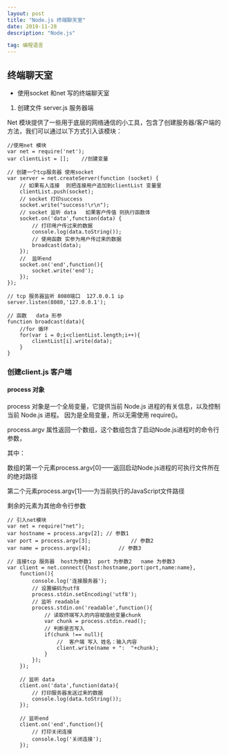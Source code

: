 ```yaml
---
layout: post
title: "Node.js 终端聊天室"
date: 2019-11-28 
description: "Node.js"

tag: 编程语言
---   
```




## 终端聊天室

- 使用socket 和net 写的终端聊天室

1. 创建文件 server.js    服务器端

Net 模块提供了一些用于底层的网络通信的小工具，包含了创建服务器/客户端的方法，我们可以通过以下方式引入该模块：

```
//使用net 模块
var net = require('net');
var clientList = [];	//创建变量

// 创建一个tcp服务器 使用socket
var server = net.createServer(function (socket) {
	// 如果有人连接  则把连接用户追加到clientList 变量里
	clientList.push(socket);
	// socket 打印success
	socket.write("success!\r\n");
	// socket 监听 data   如果客户传值 则执行函数体	
	socket.on('data',function(data) {
		// 打印用户传过来的数据
		console.log(data.toString());
		// 使用函数 实参为用户传过来的数据
		broadcast(data);
	});
	//  监听end  
	socket.on('end',function(){
		socket.write('end');
	});
});

// tcp 服务器监听 8080端口  127.0.0.1 ip
server.listen(8080,'127.0.0.1');

// 函数 	data 形参
function broadcast(data){
	//for 循环
	for(var i = 0;i<clientList.length;i++){
		clientList[i].write(data);
	}
}
```

### 创建client.js  客户端

#### process 对象

process 对象是一个全局变量，它提供当前 Node.js 进程的有关信息，以及控制当前 Node.js 进程。 因为是全局变量，所以无需使用 require()。

process.argv 属性返回一个数组，这个数组包含了启动Node.js进程时的命令行参数，

其中：

数组的第一个元素process.argv[0]——返回启动Node.js进程的可执行文件所在的绝对路径

第二个元素process.argv[1]——为当前执行的JavaScript文件路径

剩余的元素为其他命令行参数

```
// 引入net模块
var net = require("net");
var hostname = process.argv[2]; // 参数1
var port = process.argv[3];				// 参数2
var name = process.argv[4];  		// 参数3

// 连接tcp 服务器  host为参数1  port 为参数2   name 为参数3
var client = net.connect({host:hostname,port:port,name:name},
	function(){
		console.log('连接服务器');
		// 设置编码为utf8
		process.stdin.setEncoding('utf8');
		// 监听 readable
		process.stdin.on('readable',function(){
        	// 读取终端写入的内容赋值给变量chunk
			var chunk = process.stdin.read();
			// 判断是否写入
			if(chunk !== null){
				//  客户端 写入 姓名：输入内容 
				client.write(name + ":  "+chunk);
			}
		});
	});
	
	// 监听 data  
	client.on('data',function(data){
		// 打印服务器发送过来的数据
		console.log(data.toString());
	});
	
	// 监听end
	client.on('end',function(){
		// 打印关闭连接
		console.log('关闭连接');
	});

```

